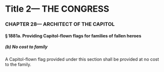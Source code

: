 
# Title 2— THE CONGRESS
### CHAPTER 28— ARCHITECT OF THE CAPITOL
#### § 1881a. Providing Capitol-flown flags for families of fallen heroes
##### (b) No cost to family

A Capitol-flown flag provided under this section shall be provided at no cost to the family.
